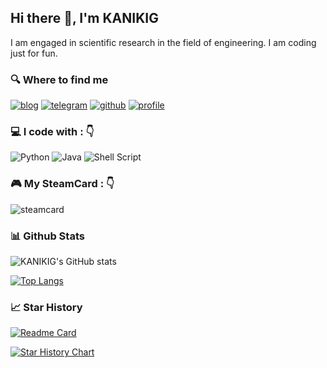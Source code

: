 

## Hi there 👋, I'm KANIKIG

I am engaged in scientific research in the field of engineering. I am coding just for fun.

### 🔍 Where to find me

[![blog](https://img.shields.io/badge/Blog-%23FF4088.svg?&style=for-the-badge&logo=hexo&logoColor=white)](https://blog.kanikig.xyz)
[![telegram](https://img.shields.io/badge/Telegram-2CA5E0?style=for-the-badge&logo=telegram&logoColor=white)](https://t.me/kanikig)
[![github](https://img.shields.io/badge/KANIKIG-12100E.svg?style=for-the-badge&logo=github&logoColor=white)](https://github.com/KANIKIG/)
[![profile](https://komarev.com/ghpvc/?username=KANIKIG&label=PROFILE+VIEWS&style=for-the-badge&color=brightgreen)](https://github.com/KANIKIG)

### 💻 I code with : 👇

![Python](https://img.shields.io/badge/python-3670A0?style=for-the-badge&logo=python&logoColor=ffdd54)
![Java](https://img.shields.io/badge/java-%23ED8B00.svg?style=for-the-badge&logo=java&logoColor=white)
![Shell Script](https://img.shields.io/badge/shell_script-%23121011.svg?style=for-the-badge&logo=gnu-bash&logoColor=white)

### 🎮 My SteamCard : 👇

![steamcard](https://steamcard.vercel.app/card/76561198840426561/badge,group)

### 📊 Github Stats

![KANIKIG's GitHub stats](https://github-readme-stats.vercel.app/api?username=KANIKIG&count_private=true&show_icons=true&theme=tokyonight)

[![Top Langs](https://github-readme-stats.vercel.app/api/top-langs/?username=KANIKIG&layout=compact&theme=tokyonight&hide=Jupyter%20Notebook,NASL,Makefile)](https://github.com/anuraghazra/github-readme-stats)

### 📈 Star History

[![Readme Card](https://github-readme-stats.vercel.app/api/pin/?username=KANIKIG&repo=Multi-EasyGost&theme=tokyonight)](https://github.com/KANIKIG/Multi-EasyGost)

[![Star History Chart](	https://starchart.cc/KANIKIG/Multi-EasyGost.svg)](https://github.com/KANIKIG/Multi-EasyGost)
<!--
**KANIKIG/KANIKIG** is a ✨ _special_ ✨ repository because its `README.md` (this file) appears on your GitHub profile.

Here are some ideas to get you started:

- 🔭 I’m currently working on ...
- 🌱 I’m currently learning ...
- 👯 I’m looking to collaborate on ...
- 🤔 I’m looking for help with ...
- 💬 Ask me about ...
- 📫 How to reach me: ...
- 😄 Pronouns: ...
- ⚡ Fun fact: ...
-->
